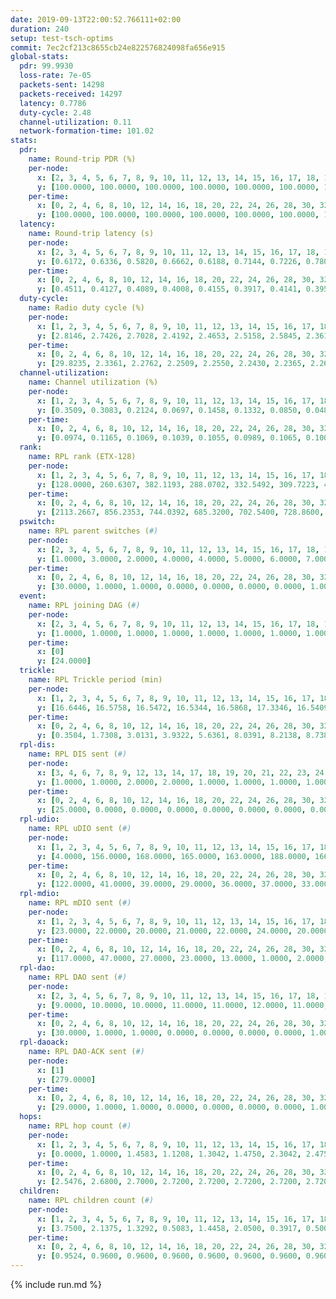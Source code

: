 ```yaml
---
date: 2019-09-13T22:00:52.766111+02:00
duration: 240
setup: test-tsch-optims
commit: 7ec2cf213c8655cb24e822576824098fa656e915
global-stats:
  pdr: 99.9930
  loss-rate: 7e-05
  packets-sent: 14298
  packets-received: 14297
  latency: 0.7786
  duty-cycle: 2.48
  channel-utilization: 0.11
  network-formation-time: 101.02
stats:
  pdr:
    name: Round-trip PDR (%)
    per-node:
      x: [2, 3, 4, 5, 6, 7, 8, 9, 10, 11, 12, 13, 14, 15, 16, 17, 18, 19, 20, 21, 22, 23, 24, 25]
      y: [100.0000, 100.0000, 100.0000, 100.0000, 100.0000, 100.0000, 100.0000, 100.0000, 100.0000, 100.0000, 100.0000, 100.0000, 100.0000, 100.0000, 100.0000, 100.0000, 100.0000, 100.0000, 100.0000, 100.0000, 100.0000, 100.0000, 100.0000, 99.8230]
    per-time:
      x: [0, 2, 4, 6, 8, 10, 12, 14, 16, 18, 20, 22, 24, 26, 28, 30, 32, 34, 36, 38, 40, 42, 44, 46, 48, 50, 52, 54, 56, 58, 60, 62, 64, 66, 68, 70, 72, 74, 76, 78, 80, 82, 84, 86, 88, 90, 92, 94, 96, 98, 100, 102, 104, 106, 108, 110, 112, 114, 116, 118, 120, 122, 124, 126, 128, 130, 132, 134, 136, 138, 140, 142, 144, 146, 148, 150, 152, 154, 156, 158, 160, 162, 164, 166, 168, 170, 172, 174, 176, 178, 180, 182, 184, 186, 188, 190, 192, 194, 196, 198, 200, 202, 204, 206, 208, 210, 212, 214, 216, 218, 220, 222, 224, 226, 228, 230, 232, 234, 236, 238]
      y: [100.0000, 100.0000, 100.0000, 100.0000, 100.0000, 100.0000, 100.0000, 100.0000, 100.0000, 100.0000, 100.0000, 100.0000, 100.0000, 100.0000, 100.0000, 100.0000, 100.0000, 100.0000, 100.0000, 99.1667, 100.0000, 100.0000, 100.0000, 100.0000, 100.0000, 100.0000, 100.0000, 100.0000, 100.0000, 100.0000, 100.0000, 100.0000, 100.0000, 100.0000, 100.0000, 100.0000, 100.0000, 100.0000, 100.0000, 100.0000, 100.0000, 100.0000, 100.0000, 100.0000, 100.0000, 100.0000, 100.0000, 100.0000, 100.0000, 100.0000, 100.0000, 100.0000, 100.0000, 100.0000, 100.0000, 100.0000, 100.0000, 100.0000, 100.0000, 100.0000, 100.0000, 100.0000, 100.0000, 100.0000, 100.0000, 100.0000, 100.0000, 100.0000, 100.0000, 100.0000, 100.0000, 100.0000, 100.0000, 100.0000, 100.0000, 100.0000, 100.0000, 100.0000, 100.0000, 100.0000, 100.0000, 100.0000, 100.0000, 100.0000, 100.0000, 100.0000, 100.0000, 100.0000, 100.0000, 100.0000, 100.0000, 100.0000, 100.0000, 100.0000, 100.0000, 100.0000, 100.0000, 100.0000, 100.0000, 100.0000, 100.0000, 100.0000, 100.0000, 100.0000, 100.0000, 100.0000, 100.0000, 100.0000, 100.0000, 100.0000, 100.0000, 100.0000, 100.0000, 100.0000, 100.0000, 100.0000, 100.0000, 100.0000, 100.0000, 100.0000]
  latency:
    name: Round-trip latency (s)
    per-node:
      x: [2, 3, 4, 5, 6, 7, 8, 9, 10, 11, 12, 13, 14, 15, 16, 17, 18, 19, 20, 21, 22, 23, 24, 25]
      y: [0.6172, 0.6336, 0.5820, 0.6662, 0.6188, 0.7144, 0.7226, 0.7808, 0.6751, 0.7666, 0.7128, 0.7245, 0.8004, 0.7281, 0.7956, 0.7880, 0.7716, 0.8000, 0.9444, 0.9516, 0.8591, 0.9614, 1.0607, 1.0127]
    per-time:
      x: [0, 2, 4, 6, 8, 10, 12, 14, 16, 18, 20, 22, 24, 26, 28, 30, 32, 34, 36, 38, 40, 42, 44, 46, 48, 50, 52, 54, 56, 58, 60, 62, 64, 66, 68, 70, 72, 74, 76, 78, 80, 82, 84, 86, 88, 90, 92, 94, 96, 98, 100, 102, 104, 106, 108, 110, 112, 114, 116, 118, 120, 122, 124, 126, 128, 130, 132, 134, 136, 138, 140, 142, 144, 146, 148, 150, 152, 154, 156, 158, 160, 162, 164, 166, 168, 170, 172, 174, 176, 178, 180, 182, 184, 186, 188, 190, 192, 194, 196, 198, 200, 202, 204, 206, 208, 210, 212, 214, 216, 218, 220, 222, 224, 226, 228, 230, 232, 234, 236, 238]
      y: [0.4511, 0.4127, 0.4089, 0.4008, 0.4155, 0.3917, 0.4141, 0.3952, 0.3870, 0.4022, 0.4010, 0.3915, 0.4850, 0.5132, 0.5508, 0.5874, 0.5548, 0.5651, 0.5016, 0.5187, 0.4890, 0.4979, 0.4683, 0.4780, 0.4569, 0.4636, 0.4669, 0.4549, 0.4852, 0.4554, 0.4782, 0.4370, 0.4695, 0.4551, 0.4653, 0.4603, 0.4474, 0.4452, 0.4536, 0.4417, 0.4721, 0.4581, 0.4640, 0.4296, 0.4407, 0.4323, 0.4304, 0.4055, 0.4192, 0.4207, 0.3885, 0.3698, 0.3812, 0.5805, 0.4920, 0.3720, 0.3894, 0.3842, 0.3852, 0.6024, 0.6074, 0.5247, 0.4129, 0.4025, 0.3663, 0.7100, 0.7787, 0.6180, 0.6082, 0.4417, 0.4632, 0.9145, 1.2657, 0.9609, 0.6359, 0.5741, 0.5957, 0.9064, 1.3249, 1.3343, 1.3417, 1.3210, 1.1499, 1.0569, 1.3084, 1.3383, 1.3342, 1.3429, 1.3317, 1.3392, 1.3359, 1.3127, 1.3388, 1.3110, 1.3193, 1.3340, 1.3008, 1.3261, 1.3520, 1.3104, 1.2989, 1.3087, 1.2775, 1.3297, 1.3100, 1.3186, 1.3225, 1.3358, 1.3179, 1.3116, 1.3142, 1.3172, 1.3280, 1.2944, 1.2814, 1.3213, 1.2731, 1.3463, 1.2871, 1.2713]
  duty-cycle:
    name: Radio duty cycle (%)
    per-node:
      x: [1, 2, 3, 4, 5, 6, 7, 8, 9, 10, 11, 12, 13, 14, 15, 16, 17, 18, 19, 20, 21, 22, 23, 24, 25]
      y: [2.8146, 2.7426, 2.7028, 2.4192, 2.4653, 2.5158, 2.5845, 2.3615, 2.2677, 2.2059, 2.2473, 2.3652, 2.5026, 2.4127, 2.5325, 2.4594, 2.4657, 2.4248, 2.4993, 2.5341, 2.4603, 2.4789, 2.4325, 2.4468, 2.5694]
    per-time:
      x: [0, 2, 4, 6, 8, 10, 12, 14, 16, 18, 20, 22, 24, 26, 28, 30, 32, 34, 36, 38, 40, 42, 44, 46, 48, 50, 52, 54, 56, 58, 60, 62, 64, 66, 68, 70, 72, 74, 76, 78, 80, 82, 84, 86, 88, 90, 92, 94, 96, 98, 100, 102, 104, 106, 108, 110, 112, 114, 116, 118, 120, 122, 124, 126, 128, 130, 132, 134, 136, 138, 140, 142, 144, 146, 148, 150, 152, 154, 156, 158, 160, 162, 164, 166, 168, 170, 172, 174, 176, 178, 180, 182, 184, 186, 188, 190, 192, 194, 196, 198, 200, 202, 204, 206, 208, 210, 212, 214, 216, 218, 220, 222, 224, 226, 228, 230, 232, 234, 236, 238, 240]
      y: [29.8235, 2.3361, 2.2762, 2.2509, 2.2550, 2.2430, 2.2365, 2.2672, 2.2427, 2.2396, 2.2492, 2.2359, 2.2436, 2.2923, 2.3507, 2.3473, 2.3708, 2.3302, 2.3386, 2.3255, 2.3172, 2.2873, 2.2995, 2.2979, 2.2919, 2.2776, 2.2764, 2.2822, 2.2906, 2.2867, 2.2808, 2.2823, 2.2623, 2.2944, 2.2993, 2.2628, 2.2746, 2.2770, 2.2576, 2.2903, 2.2829, 2.2883, 2.2751, 2.2810, 2.2464, 2.2557, 2.2881, 2.2638, 2.2622, 2.2428, 2.2373, 2.4538, 2.5266, 2.4888, 2.3850, 2.2348, 2.2370, 2.2438, 2.2168, 2.2217, 2.2333, 2.2544, 2.2480, 2.2423, 2.2489, 2.2085, 2.2486, 2.2324, 2.2327, 2.2122, 2.2151, 2.2495, 2.2206, 2.2236, 2.2339, 2.2253, 2.2460, 2.2253, 2.2297, 2.2333, 2.2269, 2.2386, 2.2340, 2.2225, 2.2215, 2.2221, 2.2424, 2.2310, 2.2370, 2.2435, 2.2280, 2.2220, 2.2242, 2.2253, 2.2231, 2.2260, 2.2067, 2.2269, 2.2307, 2.2452, 2.2249, 2.2065, 2.2160, 2.2106, 2.2264, 2.2123, 2.2049, 2.2110, 2.2182, 2.2054, 2.2076, 2.2139, 2.2085, 2.2423, 2.2051, 2.2218, 2.2193, 2.2069, 2.2363, 2.2133, null]
  channel-utilization:
    name: Channel utilization (%)
    per-node:
      x: [1, 2, 3, 4, 5, 6, 7, 8, 9, 10, 11, 12, 13, 14, 15, 16, 17, 18, 19, 20, 21, 22, 23, 24, 25]
      y: [0.3509, 0.3083, 0.2124, 0.0697, 0.1458, 0.1332, 0.0850, 0.0488, 0.0336, 0.0842, 0.0331, 0.0909, 0.0937, 0.0328, 0.1483, 0.1433, 0.0688, 0.0899, 0.0648, 0.0432, 0.0527, 0.0631, 0.0440, 0.0343, 0.0318]
    per-time:
      x: [0, 2, 4, 6, 8, 10, 12, 14, 16, 18, 20, 22, 24, 26, 28, 30, 32, 34, 36, 38, 40, 42, 44, 46, 48, 50, 52, 54, 56, 58, 60, 62, 64, 66, 68, 70, 72, 74, 76, 78, 80, 82, 84, 86, 88, 90, 92, 94, 96, 98, 100, 102, 104, 106, 108, 110, 112, 114, 116, 118, 120, 122, 124, 126, 128, 130, 132, 134, 136, 138, 140, 142, 144, 146, 148, 150, 152, 154, 156, 158, 160, 162, 164, 166, 168, 170, 172, 174, 176, 178, 180, 182, 184, 186, 188, 190, 192, 194, 196, 198, 200, 202, 204, 206, 208, 210, 212, 214, 216, 218, 220, 222, 224, 226, 228, 230, 232, 234, 236, 238, 240]
      y: [0.0974, 0.1165, 0.1069, 0.1039, 0.1055, 0.0989, 0.1065, 0.1003, 0.1082, 0.0949, 0.1011, 0.1091, 0.0968, 0.1173, 0.1554, 0.1387, 0.1466, 0.1323, 0.1354, 0.1320, 0.1289, 0.1192, 0.1210, 0.1215, 0.1186, 0.1149, 0.1143, 0.1159, 0.1212, 0.1160, 0.1170, 0.1155, 0.1099, 0.1199, 0.1176, 0.1118, 0.1129, 0.1161, 0.1097, 0.1178, 0.1106, 0.1225, 0.1124, 0.1106, 0.1095, 0.1076, 0.1117, 0.1087, 0.1071, 0.1061, 0.0968, 0.1910, 0.1442, 0.1149, 0.0827, 0.1010, 0.1013, 0.0982, 0.0922, 0.0951, 0.0993, 0.0964, 0.1030, 0.0961, 0.1013, 0.0875, 0.0972, 0.0936, 0.0941, 0.0874, 0.0879, 0.1000, 0.0923, 0.0898, 0.0961, 0.0925, 0.1007, 0.0935, 0.0948, 0.0982, 0.0954, 0.0985, 0.0994, 0.0914, 0.0938, 0.0927, 0.0992, 0.0949, 0.0977, 0.1002, 0.0943, 0.0920, 0.0917, 0.0935, 0.0918, 0.0929, 0.0875, 0.0937, 0.0958, 0.1018, 0.0934, 0.0882, 0.0902, 0.0888, 0.0937, 0.0918, 0.0924, 0.0971, 0.0955, 0.0916, 0.0914, 0.0960, 0.0920, 0.1010, 0.0868, 0.0924, 0.0907, 0.0875, 0.0941, 0.0850, null]
  rank:
    name: RPL rank (ETX-128)
    per-node:
      x: [1, 2, 3, 4, 5, 6, 7, 8, 9, 10, 11, 12, 13, 14, 15, 16, 17, 18, 19, 20, 21, 22, 23, 24, 25]
      y: [128.0000, 260.6307, 382.1193, 288.0702, 332.5492, 309.7223, 467.3429, 534.5244, 619.4980, 467.7407, 623.3184, 512.9960, 587.6790, 771.3690, 582.4711, 685.3293, 662.9098, 824.2789, 773.8252, 879.9801, 854.1789, 1123.2369, 969.3012, 985.8406, 993.8831]
    per-time:
      x: [0, 2, 4, 6, 8, 10, 12, 14, 16, 18, 20, 22, 24, 26, 28, 30, 32, 34, 36, 38, 40, 42, 44, 46, 48, 50, 52, 54, 56, 58, 60, 62, 64, 66, 68, 70, 72, 74, 76, 78, 80, 82, 84, 86, 88, 90, 92, 94, 96, 98, 100, 102, 104, 106, 108, 110, 112, 114, 116, 118, 120, 122, 124, 126, 128, 130, 132, 134, 136, 138, 140, 142, 144, 146, 148, 150, 152, 154, 156, 158, 160, 162, 164, 166, 168, 170, 172, 174, 176, 178, 180, 182, 184, 186, 188, 190, 192, 194, 196, 198, 200, 202, 204, 206, 208, 210, 212, 214, 216, 218, 220, 222, 224, 226, 228, 230, 232, 234, 236, 238, 240]
      y: [2113.2667, 856.2353, 744.0392, 685.3200, 702.5400, 728.8600, 727.2200, 728.0784, 732.4600, 741.2500, 733.3000, 745.8400, 731.4800, 726.7308, 778.2727, 842.4200, 813.1961, 781.7600, 799.0400, 774.8621, 749.6000, 753.4314, 717.0980, 728.3396, 688.0000, 665.8431, 660.0000, 648.1800, 661.8431, 644.3922, 649.8039, 650.1800, 642.3800, 635.1765, 632.4808, 637.6275, 631.6923, 619.7451, 616.4706, 618.8431, 612.0980, 608.9000, 598.6863, 610.4200, 611.8113, 606.1600, 610.2692, 609.4706, 586.5098, 577.4906, 578.7600, 561.9020, 351.4519, 330.4387, 309.9606, 412.9196, 590.7925, 594.0784, 583.8000, 578.4600, 558.1765, 569.0377, 556.7885, 552.1321, 550.4800, 533.4906, 529.1176, 529.2600, 539.0200, 533.3077, 524.9800, 541.5385, 535.6471, 545.4706, 551.5294, 542.0000, 557.0962, 584.8400, 591.4000, 581.7400, 586.3600, 608.9464, 561.5192, 565.1373, 576.1600, 574.7400, 585.3922, 594.5400, 587.0185, 568.8200, 562.8400, 570.4400, 561.6538, 547.7400, 541.4400, 526.0400, 526.8200, 541.9600, 556.6275, 553.5000, 549.0000, 533.6200, 535.4423, 519.3600, 519.0200, 518.1373, 530.8800, 545.7843, 561.7255, 585.2000, 590.8235, 584.3585, 590.4706, 578.7963, 550.8462, 536.9200, 549.6923, 538.8400, 533.6000, 538.6154, null]
  pswitch:
    name: RPL parent switches (#)
    per-node:
      x: [2, 3, 4, 5, 6, 7, 8, 9, 10, 11, 12, 13, 14, 15, 16, 17, 18, 19, 20, 21, 22, 23, 24, 25]
      y: [1.0000, 3.0000, 2.0000, 4.0000, 4.0000, 5.0000, 6.0000, 7.0000, 3.0000, 5.0000, 9.0000, 3.0000, 12.0000, 2.0000, 9.0000, 4.0000, 11.0000, 6.0000, 12.0000, 7.0000, 9.0000, 10.0000, 12.0000, 9.0000]
    per-time:
      x: [0, 2, 4, 6, 8, 10, 12, 14, 16, 18, 20, 22, 24, 26, 28, 30, 32, 34, 36, 38, 40, 42, 44, 46, 48, 50, 52, 54, 56, 58, 60, 62, 64, 66, 68, 70, 72, 74, 76, 78, 80, 82, 84, 86, 88, 90, 92, 94, 96, 98, 100, 102, 104, 106, 108, 110, 112, 114, 116, 118, 120, 122, 124, 126, 128, 130, 132, 134, 136, 138, 140, 142, 144, 146, 148, 150, 152, 154, 156, 158, 160, 162, 164, 166, 168, 170, 172, 174, 176, 178, 180, 182, 184, 186, 188, 190, 192, 194, 196, 198, 200, 202, 204, 206, 208, 210, 212, 214, 216, 218, 220, 222, 224, 226, 228, 230, 232, 234, 236, 238]
      y: [30.0000, 1.0000, 1.0000, 0.0000, 0.0000, 0.0000, 0.0000, 1.0000, 0.0000, 2.0000, 0.0000, 0.0000, 0.0000, 2.0000, 5.0000, 0.0000, 1.0000, 0.0000, 0.0000, 8.0000, 0.0000, 1.0000, 1.0000, 3.0000, 0.0000, 1.0000, 0.0000, 0.0000, 1.0000, 1.0000, 1.0000, 0.0000, 0.0000, 1.0000, 2.0000, 1.0000, 2.0000, 1.0000, 1.0000, 1.0000, 1.0000, 0.0000, 1.0000, 0.0000, 3.0000, 0.0000, 2.0000, 1.0000, 1.0000, 3.0000, 0.0000, 1.0000, 0.0000, 0.0000, 0.0000, 3.0000, 3.0000, 1.0000, 0.0000, 0.0000, 1.0000, 3.0000, 2.0000, 3.0000, 0.0000, 3.0000, 1.0000, 0.0000, 0.0000, 2.0000, 0.0000, 2.0000, 1.0000, 1.0000, 1.0000, 1.0000, 2.0000, 0.0000, 0.0000, 0.0000, 0.0000, 6.0000, 2.0000, 1.0000, 0.0000, 0.0000, 1.0000, 0.0000, 4.0000, 0.0000, 0.0000, 0.0000, 2.0000, 0.0000, 0.0000, 0.0000, 0.0000, 0.0000, 1.0000, 2.0000, 4.0000, 0.0000, 2.0000, 0.0000, 0.0000, 1.0000, 0.0000, 1.0000, 1.0000, 0.0000, 1.0000, 3.0000, 1.0000, 4.0000, 2.0000, 0.0000, 2.0000, 0.0000, 0.0000, 2.0000]
  event:
    name: RPL joining DAG (#)
    per-node:
      x: [2, 3, 4, 5, 6, 7, 8, 9, 10, 11, 12, 13, 14, 15, 16, 17, 18, 19, 20, 21, 22, 23, 24, 25]
      y: [1.0000, 1.0000, 1.0000, 1.0000, 1.0000, 1.0000, 1.0000, 1.0000, 1.0000, 1.0000, 1.0000, 1.0000, 1.0000, 1.0000, 1.0000, 1.0000, 1.0000, 1.0000, 1.0000, 1.0000, 1.0000, 1.0000, 1.0000, 1.0000]
    per-time:
      x: [0]
      y: [24.0000]
  trickle:
    name: RPL Trickle period (min)
    per-node:
      x: [1, 2, 3, 4, 5, 6, 7, 8, 9, 10, 11, 12, 13, 14, 15, 16, 17, 18, 19, 20, 21, 22, 23, 24, 25]
      y: [16.6446, 16.5758, 16.5472, 16.5344, 16.5868, 17.3346, 16.5409, 16.5136, 16.5529, 16.5382, 16.4748, 16.5608, 16.5306, 16.1743, 16.2006, 16.4835, 16.5368, 16.4914, 16.3388, 16.5001, 16.5597, 16.5534, 16.5359, 16.2529, 16.5505]
    per-time:
      x: [0, 2, 4, 6, 8, 10, 12, 14, 16, 18, 20, 22, 24, 26, 28, 30, 32, 34, 36, 38, 40, 42, 44, 46, 48, 50, 52, 54, 56, 58, 60, 62, 64, 66, 68, 70, 72, 74, 76, 78, 80, 82, 84, 86, 88, 90, 92, 94, 96, 98, 100, 102, 104, 106, 108, 110, 112, 114, 116, 118, 120, 122, 124, 126, 128, 130, 132, 134, 136, 138, 140, 142, 144, 146, 148, 150, 152, 154, 156, 158, 160, 162, 164, 166, 168, 170, 172, 174, 176, 178, 180, 182, 184, 186, 188, 190, 192, 194, 196, 198, 200, 202, 204, 206, 208, 210, 212, 214, 216, 218, 220, 222, 224, 226, 228, 230, 232, 234, 236, 238, 240]
      y: [0.3504, 1.7308, 3.0131, 3.9322, 5.6361, 8.0391, 8.2138, 8.7381, 9.2624, 15.4598, 16.4277, 16.9520, 17.4763, 17.4763, 17.4763, 17.4763, 17.4763, 17.4763, 17.4763, 17.4763, 17.4763, 17.4763, 17.4763, 17.4763, 17.4763, 17.4763, 17.4763, 17.4763, 17.4763, 17.4763, 17.4763, 17.4763, 17.4763, 17.4763, 17.4763, 17.4763, 17.4763, 17.4763, 17.4763, 17.4763, 17.4763, 17.4763, 17.4763, 17.4763, 17.4763, 17.4763, 17.4763, 17.4763, 17.4763, 17.4763, 17.4763, 17.4763, 17.4763, 17.4763, 17.4763, 17.4763, 17.4763, 17.4763, 17.4763, 17.4763, 17.4763, 17.4763, 17.4763, 17.4763, 17.4763, 17.4763, 17.4763, 17.4763, 17.4763, 17.4763, 17.4763, 17.4763, 17.4763, 17.4763, 17.4763, 17.4763, 17.4763, 17.4763, 17.4763, 17.4763, 17.4763, 17.4763, 17.4763, 17.4763, 17.4763, 17.4763, 17.4763, 17.4763, 17.4763, 17.4763, 17.4763, 17.4763, 17.4763, 17.4763, 17.4763, 17.4763, 17.4763, 17.4763, 17.4763, 17.4763, 17.4763, 17.4763, 17.4763, 17.4763, 17.4763, 17.4763, 17.4763, 17.4763, 17.4763, 17.4763, 17.4763, 17.4763, 17.4763, 17.4763, 17.4763, 17.4763, 17.4763, 17.4763, 17.4763, 17.4763, null]
  rpl-dis:
    name: RPL DIS sent (#)
    per-node:
      x: [3, 4, 6, 7, 8, 9, 12, 13, 14, 17, 18, 19, 20, 21, 22, 23, 24, 25]
      y: [1.0000, 1.0000, 2.0000, 2.0000, 1.0000, 1.0000, 1.0000, 1.0000, 1.0000, 1.0000, 2.0000, 2.0000, 2.0000, 2.0000, 2.0000, 2.0000, 1.0000, 2.0000]
    per-time:
      x: [0, 2, 4, 6, 8, 10, 12, 14, 16, 18, 20, 22, 24, 26, 28, 30, 32, 34, 36, 38, 40, 42, 44, 46, 48, 50, 52, 54, 56, 58, 60, 62, 64, 66, 68, 70, 72, 74, 76, 78, 80, 82, 84, 86, 88, 90, 92, 94, 96, 98, 100, 102, 104, 106, 108]
      y: [25.0000, 0.0000, 0.0000, 0.0000, 0.0000, 0.0000, 0.0000, 0.0000, 0.0000, 0.0000, 0.0000, 0.0000, 0.0000, 0.0000, 0.0000, 0.0000, 0.0000, 0.0000, 0.0000, 0.0000, 0.0000, 0.0000, 0.0000, 0.0000, 0.0000, 0.0000, 0.0000, 0.0000, 0.0000, 0.0000, 0.0000, 0.0000, 0.0000, 0.0000, 0.0000, 0.0000, 0.0000, 0.0000, 0.0000, 0.0000, 0.0000, 0.0000, 0.0000, 0.0000, 0.0000, 0.0000, 0.0000, 0.0000, 0.0000, 0.0000, 0.0000, 0.0000, 0.0000, 1.0000, 1.0000]
  rpl-udio:
    name: RPL uDIO sent (#)
    per-node:
      x: [1, 2, 3, 4, 5, 6, 7, 8, 9, 10, 11, 12, 13, 14, 15, 16, 17, 18, 19, 20, 21, 22, 23, 24, 25]
      y: [4.0000, 156.0000, 168.0000, 165.0000, 163.0000, 188.0000, 166.0000, 168.0000, 167.0000, 159.0000, 165.0000, 166.0000, 167.0000, 171.0000, 157.0000, 163.0000, 175.0000, 158.0000, 176.0000, 172.0000, 169.0000, 174.0000, 169.0000, 167.0000, 169.0000]
    per-time:
      x: [0, 2, 4, 6, 8, 10, 12, 14, 16, 18, 20, 22, 24, 26, 28, 30, 32, 34, 36, 38, 40, 42, 44, 46, 48, 50, 52, 54, 56, 58, 60, 62, 64, 66, 68, 70, 72, 74, 76, 78, 80, 82, 84, 86, 88, 90, 92, 94, 96, 98, 100, 102, 104, 106, 108, 110, 112, 114, 116, 118, 120, 122, 124, 126, 128, 130, 132, 134, 136, 138, 140, 142, 144, 146, 148, 150, 152, 154, 156, 158, 160, 162, 164, 166, 168, 170, 172, 174, 176, 178, 180, 182, 184, 186, 188, 190, 192, 194, 196, 198, 200, 202, 204, 206, 208, 210, 212, 214, 216, 218, 220, 222, 224, 226, 228, 230, 232, 234, 236, 238, 240]
      y: [122.0000, 41.0000, 39.0000, 29.0000, 36.0000, 37.0000, 33.0000, 36.0000, 38.0000, 25.0000, 30.0000, 38.0000, 35.0000, 28.0000, 49.0000, 30.0000, 35.0000, 33.0000, 28.0000, 39.0000, 26.0000, 29.0000, 36.0000, 33.0000, 33.0000, 31.0000, 29.0000, 29.0000, 30.0000, 24.0000, 35.0000, 34.0000, 31.0000, 30.0000, 31.0000, 33.0000, 27.0000, 32.0000, 31.0000, 33.0000, 31.0000, 36.0000, 34.0000, 29.0000, 34.0000, 30.0000, 34.0000, 37.0000, 23.0000, 32.0000, 33.0000, 30.0000, 44.0000, 33.0000, 35.0000, 38.0000, 40.0000, 27.0000, 29.0000, 32.0000, 36.0000, 38.0000, 31.0000, 36.0000, 35.0000, 34.0000, 30.0000, 31.0000, 34.0000, 32.0000, 31.0000, 37.0000, 29.0000, 27.0000, 30.0000, 42.0000, 37.0000, 37.0000, 30.0000, 28.0000, 36.0000, 31.0000, 31.0000, 34.0000, 36.0000, 31.0000, 36.0000, 32.0000, 34.0000, 33.0000, 28.0000, 35.0000, 30.0000, 32.0000, 31.0000, 34.0000, 26.0000, 34.0000, 31.0000, 38.0000, 38.0000, 29.0000, 30.0000, 31.0000, 28.0000, 31.0000, 33.0000, 34.0000, 41.0000, 30.0000, 34.0000, 33.0000, 34.0000, 35.0000, 31.0000, 35.0000, 29.0000, 27.0000, 33.0000, 29.0000, 0.0000]
  rpl-mdio:
    name: RPL mDIO sent (#)
    per-node:
      x: [1, 2, 3, 4, 5, 6, 7, 8, 9, 10, 11, 12, 13, 14, 15, 16, 17, 18, 19, 20, 21, 22, 23, 24, 25]
      y: [23.0000, 22.0000, 20.0000, 21.0000, 22.0000, 24.0000, 20.0000, 21.0000, 20.0000, 22.0000, 20.0000, 21.0000, 24.0000, 29.0000, 28.0000, 23.0000, 21.0000, 20.0000, 27.0000, 25.0000, 20.0000, 20.0000, 22.0000, 26.0000, 23.0000]
    per-time:
      x: [0, 2, 4, 6, 8, 10, 12, 14, 16, 18, 20, 22, 24, 26, 28, 30, 32, 34, 36, 38, 40, 42, 44, 46, 48, 50, 52, 54, 56, 58, 60, 62, 64, 66, 68, 70, 72, 74, 76, 78, 80, 82, 84, 86, 88, 90, 92, 94, 96, 98, 100, 102, 104, 106, 108, 110, 112, 114, 116, 118, 120, 122, 124, 126, 128, 130, 132, 134, 136, 138, 140, 142, 144, 146, 148, 150, 152, 154, 156, 158, 160, 162, 164, 166, 168, 170, 172, 174, 176, 178, 180, 182, 184, 186, 188, 190, 192, 194, 196, 198, 200, 202, 204, 206, 208, 210, 212, 214, 216, 218, 220, 222, 224, 226, 228, 230, 232, 234, 236, 238]
      y: [117.0000, 47.0000, 27.0000, 23.0000, 13.0000, 1.0000, 2.0000, 10.0000, 9.0000, 5.0000, 2.0000, 0.0000, 0.0000, 2.0000, 1.0000, 8.0000, 6.0000, 7.0000, 1.0000, 0.0000, 0.0000, 0.0000, 4.0000, 10.0000, 5.0000, 2.0000, 2.0000, 2.0000, 0.0000, 0.0000, 1.0000, 3.0000, 5.0000, 7.0000, 5.0000, 3.0000, 1.0000, 0.0000, 0.0000, 2.0000, 4.0000, 6.0000, 5.0000, 5.0000, 3.0000, 0.0000, 0.0000, 0.0000, 4.0000, 4.0000, 4.0000, 6.0000, 6.0000, 1.0000, 0.0000, 0.0000, 0.0000, 5.0000, 2.0000, 5.0000, 10.0000, 2.0000, 1.0000, 0.0000, 0.0000, 0.0000, 4.0000, 9.0000, 4.0000, 3.0000, 3.0000, 1.0000, 1.0000, 0.0000, 3.0000, 2.0000, 6.0000, 8.0000, 4.0000, 2.0000, 0.0000, 0.0000, 0.0000, 4.0000, 4.0000, 7.0000, 5.0000, 4.0000, 1.0000, 0.0000, 0.0000, 0.0000, 6.0000, 3.0000, 5.0000, 6.0000, 3.0000, 0.0000, 2.0000, 0.0000, 1.0000, 3.0000, 5.0000, 3.0000, 8.0000, 5.0000, 0.0000, 0.0000, 0.0000, 4.0000, 4.0000, 3.0000, 6.0000, 5.0000, 1.0000, 2.0000, 0.0000, 0.0000, 1.0000, 7.0000]
  rpl-dao:
    name: RPL DAO sent (#)
    per-node:
      x: [2, 3, 4, 5, 6, 7, 8, 9, 10, 11, 12, 13, 14, 15, 16, 17, 18, 19, 20, 21, 22, 23, 24, 25]
      y: [9.0000, 10.0000, 10.0000, 11.0000, 11.0000, 12.0000, 11.0000, 10.0000, 10.0000, 12.0000, 13.0000, 10.0000, 14.0000, 10.0000, 14.0000, 10.0000, 14.0000, 12.0000, 13.0000, 10.0000, 13.0000, 14.0000, 15.0000, 13.0000]
    per-time:
      x: [0, 2, 4, 6, 8, 10, 12, 14, 16, 18, 20, 22, 24, 26, 28, 30, 32, 34, 36, 38, 40, 42, 44, 46, 48, 50, 52, 54, 56, 58, 60, 62, 64, 66, 68, 70, 72, 74, 76, 78, 80, 82, 84, 86, 88, 90, 92, 94, 96, 98, 100, 102, 104, 106, 108, 110, 112, 114, 116, 118, 120, 122, 124, 126, 128, 130, 132, 134, 136, 138, 140, 142, 144, 146, 148, 150, 152, 154, 156, 158, 160, 162, 164, 166, 168, 170, 172, 174, 176, 178, 180, 182, 184, 186, 188, 190, 192, 194, 196, 198, 200, 202, 204, 206, 208, 210, 212, 214, 216, 218, 220, 222, 224, 226, 228, 230, 232, 234, 236, 238]
      y: [30.0000, 1.0000, 1.0000, 0.0000, 0.0000, 0.0000, 0.0000, 1.0000, 0.0000, 2.0000, 0.0000, 0.0000, 0.0000, 2.0000, 21.0000, 1.0000, 2.0000, 0.0000, 0.0000, 8.0000, 0.0000, 1.0000, 1.0000, 3.0000, 0.0000, 1.0000, 0.0000, 1.0000, 8.0000, 2.0000, 2.0000, 0.0000, 0.0000, 4.0000, 5.0000, 1.0000, 3.0000, 2.0000, 1.0000, 2.0000, 1.0000, 0.0000, 4.0000, 4.0000, 3.0000, 1.0000, 2.0000, 3.0000, 5.0000, 3.0000, 0.0000, 2.0000, 1.0000, 1.0000, 1.0000, 3.0000, 3.0000, 5.0000, 0.0000, 0.0000, 2.0000, 5.0000, 4.0000, 4.0000, 0.0000, 4.0000, 2.0000, 0.0000, 0.0000, 3.0000, 0.0000, 7.0000, 1.0000, 1.0000, 2.0000, 3.0000, 4.0000, 2.0000, 0.0000, 2.0000, 1.0000, 6.0000, 2.0000, 2.0000, 0.0000, 4.0000, 3.0000, 0.0000, 5.0000, 1.0000, 1.0000, 1.0000, 3.0000, 1.0000, 2.0000, 1.0000, 2.0000, 2.0000, 1.0000, 6.0000, 4.0000, 1.0000, 4.0000, 2.0000, 0.0000, 2.0000, 1.0000, 1.0000, 2.0000, 1.0000, 2.0000, 2.0000, 1.0000, 6.0000, 6.0000, 0.0000, 3.0000, 2.0000, 0.0000, 3.0000]
  rpl-daoack:
    name: RPL DAO-ACK sent (#)
    per-node:
      x: [1]
      y: [279.0000]
    per-time:
      x: [0, 2, 4, 6, 8, 10, 12, 14, 16, 18, 20, 22, 24, 26, 28, 30, 32, 34, 36, 38, 40, 42, 44, 46, 48, 50, 52, 54, 56, 58, 60, 62, 64, 66, 68, 70, 72, 74, 76, 78, 80, 82, 84, 86, 88, 90, 92, 94, 96, 98, 100, 102, 104, 106, 108, 110, 112, 114, 116, 118, 120, 122, 124, 126, 128, 130, 132, 134, 136, 138, 140, 142, 144, 146, 148, 150, 152, 154, 156, 158, 160, 162, 164, 166, 168, 170, 172, 174, 176, 178, 180, 182, 184, 186, 188, 190, 192, 194, 196, 198, 200, 202, 204, 206, 208, 210, 212, 214, 216, 218, 220, 222, 224, 226, 228, 230, 232, 234, 236, 238]
      y: [29.0000, 1.0000, 1.0000, 0.0000, 0.0000, 0.0000, 0.0000, 1.0000, 0.0000, 2.0000, 0.0000, 0.0000, 0.0000, 2.0000, 20.0000, 1.0000, 2.0000, 0.0000, 0.0000, 8.0000, 0.0000, 1.0000, 1.0000, 3.0000, 0.0000, 1.0000, 0.0000, 1.0000, 8.0000, 2.0000, 2.0000, 0.0000, 0.0000, 4.0000, 5.0000, 1.0000, 3.0000, 2.0000, 1.0000, 2.0000, 1.0000, 0.0000, 4.0000, 4.0000, 3.0000, 1.0000, 2.0000, 3.0000, 5.0000, 3.0000, 0.0000, 2.0000, 1.0000, 1.0000, 1.0000, 3.0000, 3.0000, 5.0000, 0.0000, 0.0000, 2.0000, 5.0000, 4.0000, 4.0000, 0.0000, 4.0000, 2.0000, 0.0000, 0.0000, 3.0000, 0.0000, 7.0000, 1.0000, 1.0000, 2.0000, 3.0000, 4.0000, 2.0000, 0.0000, 2.0000, 1.0000, 6.0000, 2.0000, 2.0000, 0.0000, 4.0000, 3.0000, 0.0000, 5.0000, 1.0000, 1.0000, 1.0000, 3.0000, 1.0000, 2.0000, 1.0000, 2.0000, 2.0000, 1.0000, 6.0000, 4.0000, 1.0000, 4.0000, 2.0000, 0.0000, 2.0000, 1.0000, 1.0000, 2.0000, 1.0000, 2.0000, 2.0000, 1.0000, 6.0000, 6.0000, 0.0000, 3.0000, 2.0000, 0.0000, 3.0000]
  hops:
    name: RPL hop count (#)
    per-node:
      x: [1, 2, 3, 4, 5, 6, 7, 8, 9, 10, 11, 12, 13, 14, 15, 16, 17, 18, 19, 20, 21, 22, 23, 24, 25]
      y: [0.0000, 1.0000, 1.4583, 1.1208, 1.3042, 1.4750, 2.3042, 2.4750, 3.2792, 2.2333, 3.2333, 2.5042, 2.3750, 3.4125, 2.2500, 3.1000, 2.7782, 3.4644, 3.4042, 4.2636, 4.1841, 3.8410, 4.7490, 5.0084, 4.8410]
    per-time:
      x: [0, 2, 4, 6, 8, 10, 12, 14, 16, 18, 20, 22, 24, 26, 28, 30, 32, 34, 36, 38, 40, 42, 44, 46, 48, 50, 52, 54, 56, 58, 60, 62, 64, 66, 68, 70, 72, 74, 76, 78, 80, 82, 84, 86, 88, 90, 92, 94, 96, 98, 100, 102, 104, 106, 108, 110, 112, 114, 116, 118, 120, 122, 124, 126, 128, 130, 132, 134, 136, 138, 140, 142, 144, 146, 148, 150, 152, 154, 156, 158, 160, 162, 164, 166, 168, 170, 172, 174, 176, 178, 180, 182, 184, 186, 188, 190, 192, 194, 196, 198, 200, 202, 204, 206, 208, 210, 212, 214, 216, 218, 220, 222, 224, 226, 228, 230, 232, 234, 236, 238]
      y: [2.5476, 2.6800, 2.7000, 2.7200, 2.7200, 2.7200, 2.7200, 2.7200, 2.7200, 2.6800, 2.7600, 2.7600, 2.7600, 3.6000, 3.9000, 4.0800, 4.0200, 3.9600, 3.9600, 3.6400, 3.5200, 3.5200, 3.4800, 3.4000, 3.4000, 3.3600, 3.3200, 3.3200, 3.3200, 3.3200, 3.3200, 3.3200, 3.3200, 3.2800, 3.2000, 3.2000, 3.2400, 3.2200, 3.2000, 3.2000, 3.2800, 3.2800, 3.2400, 3.2000, 3.2000, 3.1600, 3.1200, 3.0800, 3.0400, 2.9200, 2.6800, 2.6400, 2.6400, 2.6400, 2.6400, 2.6200, 2.6400, 2.6400, 2.6400, 2.6400, 2.6200, 2.5800, 2.5600, 2.5400, 2.5200, 2.4600, 2.4600, 2.4400, 2.4400, 2.4400, 2.4400, 2.4600, 2.4800, 2.4800, 2.4800, 2.4800, 2.4800, 2.4800, 2.4800, 2.4800, 2.4800, 2.4600, 2.4800, 2.5000, 2.5200, 2.5200, 2.5200, 2.5200, 2.5200, 2.5200, 2.5200, 2.5200, 2.5200, 2.5200, 2.5200, 2.5200, 2.5200, 2.5200, 2.5200, 2.5000, 2.4400, 2.4000, 2.4000, 2.4400, 2.4400, 2.4400, 2.4400, 2.4800, 2.4800, 2.4800, 2.5000, 2.5200, 2.5200, 2.5200, 2.4800, 2.4800, 2.4600, 2.4400, 2.4400, 2.4400]
  children:
    name: RPL children count (#)
    per-node:
      x: [1, 2, 3, 4, 5, 6, 7, 8, 9, 10, 11, 12, 13, 14, 15, 16, 17, 18, 19, 20, 21, 22, 23, 24, 25]
      y: [3.7500, 2.1375, 1.3292, 0.5083, 1.4458, 2.0500, 0.3917, 0.5000, 0.0583, 1.5708, 0.0000, 0.7167, 0.7583, 0.0000, 2.2375, 1.9208, 0.3556, 1.4477, 0.8208, 0.3515, 0.6402, 0.6025, 0.3891, 0.0000, 0.0000]
    per-time:
      x: [0, 2, 4, 6, 8, 10, 12, 14, 16, 18, 20, 22, 24, 26, 28, 30, 32, 34, 36, 38, 40, 42, 44, 46, 48, 50, 52, 54, 56, 58, 60, 62, 64, 66, 68, 70, 72, 74, 76, 78, 80, 82, 84, 86, 88, 90, 92, 94, 96, 98, 100, 102, 104, 106, 108, 110, 112, 114, 116, 118, 120, 122, 124, 126, 128, 130, 132, 134, 136, 138, 140, 142, 144, 146, 148, 150, 152, 154, 156, 158, 160, 162, 164, 166, 168, 170, 172, 174, 176, 178, 180, 182, 184, 186, 188, 190, 192, 194, 196, 198, 200, 202, 204, 206, 208, 210, 212, 214, 216, 218, 220, 222, 224, 226, 228, 230, 232, 234, 236, 238]
      y: [0.9524, 0.9600, 0.9600, 0.9600, 0.9600, 0.9600, 0.9600, 0.9600, 0.9600, 0.9600, 0.9600, 0.9600, 0.9600, 0.9600, 0.9600, 0.9600, 0.9600, 0.9600, 0.9600, 0.9600, 0.9600, 0.9600, 0.9600, 0.9600, 0.9600, 0.9600, 0.9600, 0.9600, 0.9600, 0.9600, 0.9600, 0.9600, 0.9600, 0.9600, 0.9600, 0.9600, 0.9600, 0.9600, 0.9600, 0.9600, 0.9600, 0.9600, 0.9600, 0.9600, 0.9600, 0.9600, 0.9600, 0.9600, 0.9600, 0.9600, 0.9600, 0.9600, 0.9600, 0.9600, 0.9600, 0.9600, 0.9600, 0.9600, 0.9600, 0.9600, 0.9600, 0.9600, 0.9600, 0.9600, 0.9600, 0.9600, 0.9600, 0.9600, 0.9600, 0.9600, 0.9600, 0.9600, 0.9600, 0.9600, 0.9600, 0.9600, 0.9600, 0.9600, 0.9600, 0.9600, 0.9600, 0.9600, 0.9600, 0.9600, 0.9600, 0.9600, 0.9600, 0.9600, 0.9600, 0.9600, 0.9600, 0.9600, 0.9600, 0.9600, 0.9600, 0.9600, 0.9600, 0.9600, 0.9600, 0.9600, 0.9600, 0.9600, 0.9600, 0.9600, 0.9600, 0.9600, 0.9600, 0.9600, 0.9600, 0.9600, 0.9600, 0.9600, 0.9600, 0.9600, 0.9600, 0.9600, 0.9600, 0.9600, 0.9600, 0.9600]
---
```


{% include run.md %}
